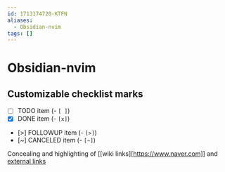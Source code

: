 ```yaml
---
id: 1713174720-KTFN
aliases:
  - Obsidian-nvim
tags: []
---
```


# Obsidian-nvim

## Customizable checklist marks

- [ ] TODO item (- `[ ]`)
- [x] DONE item (- `[x]`)
- [>] FOLLOWUP item (- `[>]`)
- [~] CANCELED item (- `[~]`)

Concealing and highlighting of [[wiki links][https://www.naver.com]] and [external links](https://www.markdownguide.org/extended-syntax/#wiki_links)
